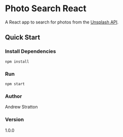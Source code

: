 # Photo Search React

A React app to search for photos from the [Unsplash API](https://unsplash.com/developers).


## Quick Start
### Install Dependencies

```
npm install
```
### Run
```
npm start
```
### Author

Andrew Stratton

### Version

1.0.0
